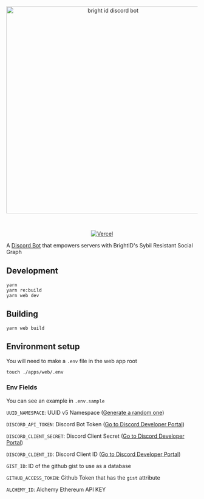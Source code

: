 <div align="center">
	<br />
	<p>
		<a href="https://bot.brightid.org"><img src="https://i.imgur.com/zCL03cc.png" width="546" alt="bright id discord bot" /></a>
	</p>
	<br />
	<p>
		<a href="https://vercel.com/?utm_source=brightid&utm_campaign=oss"><img src="https://raw.githubusercontent.com/discordjs/discord.js/main/.github/powered-by-vercel.svg" alt="Vercel" /></a>
	</p>
</div>

A [Discord Bot](https://bot.brightid.org) that empowers servers with BrightID's Sybil Resistant Social Graph

## Development

```sh-session
yarn
yarn re:build
yarn web dev
```

## Building

```
yarn web build
```

## Environment setup

You will need to make a `.env` file in the web app root

```sh-session
touch ./apps/web/.env
```

### Env Fields

You can see an example in `.env.sample`

`UUID_NAMESPACE`: UUID v5 Namespace ([Generate a random one](https://www.uuidtools.com/v5))

`DISCORD_API_TOKEN`: Discord Bot Token ([Go to Discord Developer Portal](https://discord.com/developers/applications))

`DISCORD_CLIENT_SECRET`: Discord Client Secret ([Go to Discord Developer Portal](https://discord.com/developers/applications))

`DISCORD_CLIENT_ID`: Discord Client ID ([Go to Discord Developer Portal](https://discord.com/developers/applications))

`GIST_ID`: ID of the github gist to use as a database

`GITHUB_ACCESS_TOKEN`: Github Token that has the `gist` attribute

`ALCHEMY_ID`: Alchemy Ethereum API KEY
